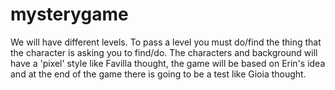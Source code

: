 # mysterygame
We will have different levels. To pass a level you must do/find the thing that the character is asking you to find/do. The characters and background will have a 'pixel' style like Favilla thought, the game will be based on Erin's idea and at the end of the game there is going to be a test like Gioia thought.



